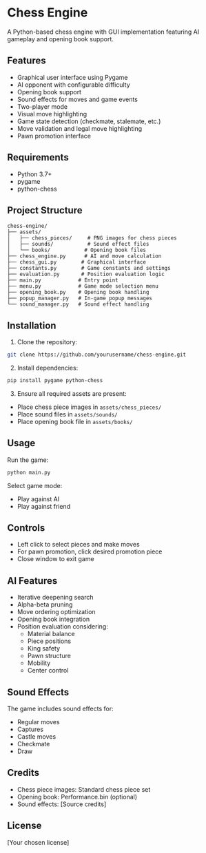 # Chess Engine

A Python-based chess engine with GUI implementation featuring AI gameplay and opening book support.

## Features

- Graphical user interface using Pygame
- AI opponent with configurable difficulty
- Opening book support
- Sound effects for moves and game events
- Two-player mode
- Visual move highlighting
- Game state detection (checkmate, stalemate, etc.)
- Move validation and legal move highlighting
- Pawn promotion interface

## Requirements

- Python 3.7+
- pygame
- python-chess

## Project Structure

```
chess-engine/
├── assets/
│   ├── chess_pieces/     # PNG images for chess pieces
│   ├── sounds/           # Sound effect files
│   └── books/           # Opening book files
├── chess_engine.py      # AI and move calculation
├── chess_gui.py        # Graphical interface
├── constants.py        # Game constants and settings
├── evaluation.py       # Position evaluation logic
├── main.py            # Entry point
├── menu.py            # Game mode selection menu
├── opening_book.py    # Opening book handling
├── popup_manager.py   # In-game popup messages
└── sound_manager.py   # Sound effect handling
```

## Installation

1. Clone the repository:
```bash
git clone https://github.com/yourusername/chess-engine.git
```

2. Install dependencies:
```bash
pip install pygame python-chess
```

3. Ensure all required assets are present:
- Place chess piece images in `assets/chess_pieces/`
- Place sound files in `assets/sounds/`
- Place opening book file in `assets/books/`

## Usage

Run the game:
```bash
python main.py
```

Select game mode:
- Play against AI
- Play against friend

## Controls

- Left click to select pieces and make moves
- For pawn promotion, click desired promotion piece
- Close window to exit game

## AI Features

- Iterative deepening search
- Alpha-beta pruning
- Move ordering optimization
- Opening book integration
- Position evaluation considering:
  - Material balance
  - Piece positions
  - King safety
  - Pawn structure
  - Mobility
  - Center control

## Sound Effects

The game includes sound effects for:
- Regular moves
- Captures
- Castle moves
- Checkmate
- Draw

## Credits

- Chess piece images: Standard chess piece set
- Opening book: Performance.bin (optional)
- Sound effects: [Source credits]

## License

[Your chosen license]